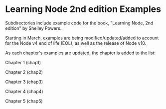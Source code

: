 # Learning Node 2nd edition Examples

Subdirectories include example code for the book, "Learning Node, 2nd edition" by Shelley Powers.

Starting in March, examples are being modified/updated/added to account for the Node v4 end of life (EOL), as well as the release of Node v10. 

As each chapter's examples are updated, the chapter is added to the list:

Chapter 1 (chap1)

Chapter 2 (chap2)

Chapter 3 (chap3)

Chapter 4 (chap4)

Chapter 5 (chap5)

